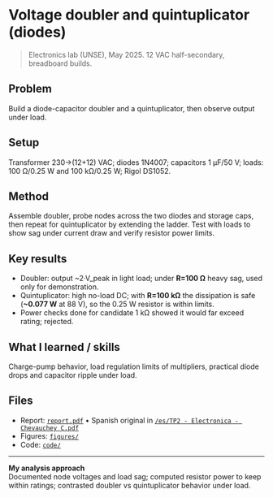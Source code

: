# Voltage doubler and quintuplicator (diodes)

> Electronics lab (UNSE), May 2025. 12 VAC half-secondary, breadboard builds.

## Problem
Build a diode-capacitor doubler and a quintuplicator, then observe output under load.

## Setup
Transformer 230→(12+12) VAC; diodes 1N4007; capacitors 1 µF/50 V; loads: 100 Ω/0.25 W and 100 kΩ/0.25 W; Rigol DS1052.

## Method
Assemble doubler, probe nodes across the two diodes and storage caps, then repeat for quintuplicator by extending the ladder. Test with loads to show sag under current draw and verify resistor power limits.

## Key results
- Doubler: output ~2·V_peak in light load; under **R=100 Ω** heavy sag, used only for demonstration.  
- Quintuplicator: high no-load DC; with **R=100 kΩ** the dissipation is safe (**~0.077 W** at 88 V), so the 0.25 W resistor is within limits.  
- Power checks done for candidate 1 kΩ showed it would far exceed rating; rejected.

## What I learned / skills
Charge-pump behavior, load regulation limits of multipliers, practical diode drops and capacitor ripple under load.

## Files
- Report: [`report.pdf`](report.pdf) • Spanish original in [`/es/TP2 - Electronica - Chevauchey C.pdf`](es/)
- Figures: [`figures/`](figures/)
- Code: [`code/`](code/)

---

**My analysis approach**  
Documented node voltages and load sag; computed resistor power to keep within ratings; contrasted doubler vs quintuplicator behavior under load.
